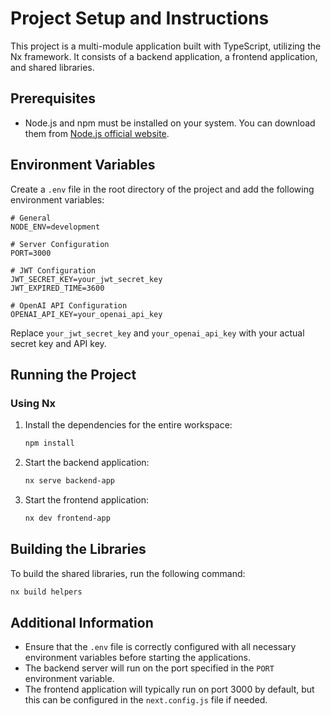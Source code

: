 
# Project Setup and Instructions

This project is a multi-module application built with TypeScript, utilizing the Nx framework. It consists of a backend application, a frontend application, and shared libraries.

## Prerequisites

- Node.js and npm must be installed on your system. You can download them from [Node.js official website](https://nodejs.org/en/download/).

## Environment Variables

Create a `.env` file in the root directory of the project and add the following environment variables:

```plaintext
# General
NODE_ENV=development

# Server Configuration
PORT=3000

# JWT Configuration
JWT_SECRET_KEY=your_jwt_secret_key
JWT_EXPIRED_TIME=3600

# OpenAI API Configuration
OPENAI_API_KEY=your_openai_api_key
```

Replace `your_jwt_secret_key` and `your_openai_api_key` with your actual secret key and API key.

## Running the Project

### Using Nx

1. Install the dependencies for the entire workspace:

   ```bash
   npm install
   ```

2. Start the backend application:

   ```bash
   nx serve backend-app
   ```

3. Start the frontend application:

   ```bash
   nx dev frontend-app
   ```

## Building the Libraries

To build the shared libraries, run the following command:

```bash
nx build helpers
```

## Additional Information

- Ensure that the `.env` file is correctly configured with all necessary environment variables before starting the applications.
- The backend server will run on the port specified in the `PORT` environment variable.
- The frontend application will typically run on port 3000 by default, but this can be configured in the `next.config.js` file if needed.
